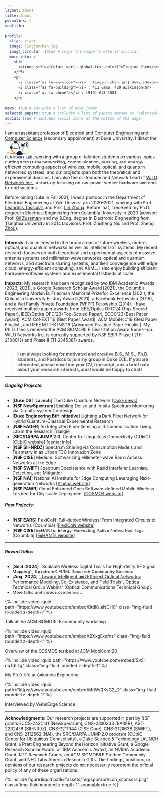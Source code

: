 ```yaml
---
layout: about
title: About
permalink: /
subtitle:

profile:
  align: right
  image: TingjunChen.jpg
  image_circular: false # crops the image to make it circular
  more_info: >
    <h5>
      <strong style="color: var(--global-text-color)">Tingjun Chen</strong>, Ph.D.
    </h5>
    <p>
      <i class="fas fa-envelope"></i> : tingjun.chen [at] duke.edu<br>
      <i class="fas fa-building"></i> : 411 &amp; 429 Wilkinson<br>
      <i class="fas fa-phone"></i> : (919) 613-1581
    </p>

news: true # includes a list of news items
selected_papers: true # includes a list of papers marked as "selected={true}"
social: true # includes social icons at the bottom of the page
---
```


I am an assistant professor of [Electrical and Computer Engineering](https://ece.duke.edu/) and [Computer Science](https://cs.duke.edu/) (secondary appointment) at Duke University. I direct the 
<a href="https://functions-lab.github.io/lab/team"><img src="../assets/img/functionslab_logo_transparent.png" width="90"></a>,
working with a group of talented students on various topics cutting across the networking, communication, sensing, and energy-efficient computing aspects of wireless, mobile, optical, and quantum networked systems, and our projects span both the theoretical and experimental domains. I am also the co-founder and Network Lead of [WiLO Networks Inc.](https://www.wilonetworks.com/), a start-up focusing on low-power sensor hardware and end-to-end systems.

Before joining Duke in Fall 2021, I was a postdoc in the Department of Electrical Engineering at Yale University in 2020&ndash;2021, working with Prof. [Leandros Tassiulas](https://seas.yale.edu/faculty-research/faculty-directory/leandros-tassiulas) and Prof. [Lin Zhong](https://www.linzhong.org/). Before that, I received my Ph.D. degree in Electrical Engineering from Columbia University in 2020 (advisor: Prof. [Gil Zussman](https://wimnet.ee.columbia.edu/people/gil-zussman/)) and my B.Eng. degree in Electronic Engineering from Tsinghua University in 2014 (advisors: Prof. [Zhisheng Niu](https://network.ee.tsinghua.edu.cn/niulab/niu_zhisheng.php) and Prof. [Sheng Zhou](https://network.ee.tsinghua.edu.cn/shengzhou/)).

---

**Interests**: I am interested in the broad areas of future wireless, mobile, optical, and quantum networks as well as intelligent IoT systems. My recent research focuses on both theoretical and experimental aspects of massive antenna systems and millimeter-wave networks, optical and quantum networks, and spectrum sharing systems, and their convergence with edge cloud, energy-efficient computing, and AI/ML. I also enjoy building efficient hardware-software systems and experimental testbeds at scale.

**Impacts**: My research has been recognized by two IBM Academic Awards (2023, 2021), a Google Research Scholar Award (2021), the Columbia Engineering Morton B. Friedman Memorial Prize for Excellence (2021), the Columbia University Eli Jury Award (2021), a Facebook Fellowship (2019), and a Wei Family Private Foundation (WFPF) Fellowship (2014). I have received multiple paper awards from IEEE/Optica OFC’24 (Top-Scored Paper), IEEE/Optica OFC’23 (Top-Scored Paper), ECOC’23 (Best Paper Award), ACM CoNEXT’16 (Best Paper Award), ACM MobiHoc’19 (Best Paper Finalist), and IEEE MTT-S IMS’19 (Advanced Practice Paper Finalist). My Ph.D. thesis received the ACM SIGMOBILE Dissertation Award Runner-up. WiLO Networks Inc. is currently supported by NSF SBIR Phase I (TI-2108012) and Phase II (TI-2345381) awards.

---

> **I am always looking for motivated and creative B.S., M.S., Ph.D. students, and Postdocs to join my group in Duke ECE. If you are interested, please email me your CV, transcript, and a brief note about your research interests, and I would be happy to chat!**

---

###### **Ongoing Projects**:
* [**Duke DST Launch**] The Duke Quantum Network [[Duke news](https://today.duke.edu/2024/12/research-innovation-seed-grants-total-nearly-2-million)]
* [**NSF NewSpectrum**] Enabling Dense and In-situ Spectrum Monitoring via Circuits-system Co-design
* [**Duke Engineering BtH Initiative**] Lighting a Dark Fiber Network for Hybrid Quantum-Classical Experimental Research
* [**NSF EAGER**] An Integrated Fiber Sensing and Communication Living Lab in the Research Triangle
* [**SRC/DARPA JUMP 2.0**] Center for Ubiquitous Connectivity (CUbiC) [[CUbiC website](https://cubic.engineering.columbia.edu/)] [[center info](https://www.src.org/program/jump2/cubic/)]
* [**NSF SII-NRDZ**] Spectrum Sharing via Consumption Models and Telemetry in an Urban FCC Innovation Zone
* [**NSF CISE**] Medium: Softwarizing Millimeter-wave Radio Access Networks at the Edge 
* [**NSF SWIFT**] Spectrum Coexistence with Rapid Interferer Learning, Detection, and Mitigation
* [**NSF NAI**] National AI Institute for Edge Computing Leveraging Next-generation Networks [[Athena website](https://athena.duke.edu/)]
* [**NSF PAWR**] Cloud Enhanced Open Software-defined Mobile Wireless Testbed for City-scale Deployment [[COSMOS website](https://cosmos-lab.org/)]

###### **Past Projects**:
- [**NSF EARS**] FlexICoN: Full-duplex Wireless: From Integrated Circuits to Networks (Columbia) [[FlexICoN website](https://flexicon.ee.columbia.edu/)]
- [**NSF CISE**] EnHANTs: Energy-Harvesting Active Networked Tags (Columbia) [[EnHANTs website](https://enhants.ee.columbia.edu/)]

---

###### **Recent Talks**:
* [**Sept. 2024**] ``Scalable Wireless Digital Twins for High-delity RF Signal Mapping'', SpectrumX AI/ML Research Community Seminar.
* [**Aug. 2024**] [``Toward Intelligent and Efficient Optical Networks: Performance Modeling, Co-Existence, and Field Trials''](https://www.optica.org/events/webinar/2024/08_august/toward_intelligent_and_efficient_optical_networks_performance_modeling_co-existence_and_field_tri/), Optica Technical Group Webinar (Optical Communications Technical Group).
* More talks and videos see below...

<div class="row">
    <div class="col-sm-3">
        {% include video.liquid path="https://www.youtube.com/embed/Btdl8_nNCH0" class="img-fluid rounded z-depth-1" %}
        <p class="caption">Talk at the ACM SIGMOBILE community workshop</p>
    </div>
    <div class="col-sm-3">
        {% include video.liquid path="https://www.youtube.com/embed/t2XxgExefns" class="img-fluid rounded z-depth-1" %}
        <p class="caption">Overview of the COSMOS testbed at ACM MobiCom'20</p>
    </div>
    <div class="col-sm-3">
        {% include video.liquid path="https://www.youtube.com/embed/SvS-nqTdLLg" class="img-fluid rounded z-depth-1" %}
        <p class="caption">My Ph.D. life at Columbia Enginering</p>
    </div>
    <div class="col-sm-3">
        {% include video.liquid path="https://www.youtube.com/embed/MfWvQKvG2_Q" class="img-fluid rounded z-depth-1" %}
        <p class="caption">Interviewed by WebsEdge Science</p>
    </div>
</div>

---

**Acknowledgments**: Our research projects are supported in part by NSF grants ECCS-2434131 (NewSpectrum), CNS-2330333 (EAGER), AST-2232458 (SII-NRDZ), CNS-2211944 (CISE Core), CNS-2128638 (SWIFT), and CNS-2112562 (NAI), the SRC/DARPA JUMP 2.0 program (CUbiC – Center for Ubiquitous Connectivity), a Duke Science &amp; Technology LAUNCH Grant, a Pratt Engineering Beyond the Horizon Initiative Grant, a Google Research Scholar Award, an IBM Academic Award, an NVIDIA Academic Grant, NTT Research Grants, an ACM SIGMOBILE Student Community Grant, and NEC Labs America Research Gifts. The findings, positions, or opinions of our research projects do not necessarily represent the official policy of any of these organizations.

<div class="row">
    <div class="col-sm">
        {% include figure.liquid path="assets/img/sponsor/icon_sponsors.png" class="img-fluid rounded z-depth-1" zoomable=true %}
    </div>
</div>

---